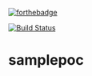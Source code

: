 [![forthebadge](https://forthebadge.com/images/badges/made-with-java.svg)](https://forthebadge.com)

[![Build Status](https://travis-ci.org/xylene1980/student-services.svg?branch=travis)](https://travis-ci.org/xylene1980/student-services)

# samplepoc
